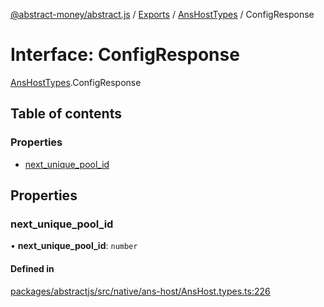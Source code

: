 [@abstract-money/abstract.js](../README.md) / [Exports](../modules.md) / [AnsHostTypes](../modules/AnsHostTypes.md) / ConfigResponse

# Interface: ConfigResponse

[AnsHostTypes](../modules/AnsHostTypes.md).ConfigResponse

## Table of contents

### Properties

- [next\_unique\_pool\_id](AnsHostTypes.ConfigResponse.md#next_unique_pool_id)

## Properties

### next\_unique\_pool\_id

• **next\_unique\_pool\_id**: `number`

#### Defined in

[packages/abstractjs/src/native/ans-host/AnsHost.types.ts:226](https://github.com/Abstract-OS/abstract.js/blob/c46b309/packages/abstractjs/src/native/ans-host/AnsHost.types.ts#L226)
